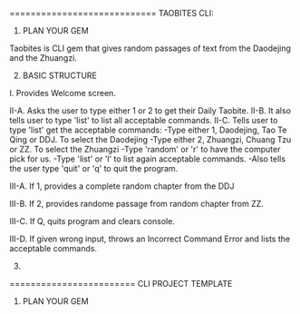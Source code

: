 ============================
TAOBITES CLI:

1. PLAN YOUR GEM

Taobites is CLI gem that gives random passages of text from the Daodejing and the Zhuangzi. 

2. BASIC STRUCTURE

I. Provides Welcome screen.

II-A. Asks the user to type either 1 or 2 to get their Daily Taobite.
II-B. It also tells user to type 'list' to list all acceptable commands. 
II-C. Tells user to type 'list' get the acceptable commands:
   -Type either 1, Daodejing, Tao Te Qing or  DDJ. To select the Daodejing
   -Type either 2, Zhuangzi, Chuang Tzu or ZZ. To select the Zhuangzi 
   -Type 'random' or 'r' to have the computer pick for us.
   -Type 'list' or 'l' to list again acceptable commands.
   -Also tells the user type 'quit' or 'q' to quit the program.

III-A. If 1, provides a complete random chapter from the DDJ

III-B. If 2, provides randome passage from random chapter from ZZ.

III-C. If Q, quits program and clears console.

III-D. If given wrong input, throws an Incorrect Command Error and lists the acceptable commands. 


3. 





========================
CLI PROJECT TEMPLATE
1. PLAN YOUR GEM